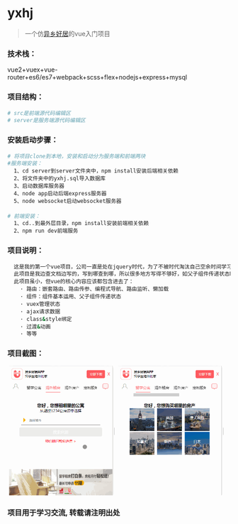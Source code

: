 # yxhj

>一个仿[异乡好居](https://m.uhouzz.com/apartments)的vue入门项目


### 技术栈：
vue2+vuex+vue-router+es6/es7+webpack+scss+flex+nodejs+express+mysql


### 项目结构：
``` bash
# src是前端源代码编辑区
# server是服务端源代码编辑区
```


### 安装启动步骤：
``` bash
# 将项目clone到本地，安装和启动分为服务端和前端两块
#服务端安装：
  1、cd server到server文件夹中，npm install安装后端相关依赖
  2、将文件夹中的yxhj.sql导入数据库
  3、启动数据库服务器
  4、node app启动后端express服务器
  5、node websocket启动websocket服务器
  
# 前端安装：
  1、cd..到最外层目录，npm install安装前端相关依赖
  2、npm run dev前端服务
```


### 项目说明：
``` bash
  这是我的第一个vue项目，公司一直是处在jquery时代，为了不被时代淘汰自己空余时间学习vue。
  此项目是我边查文档边写的，写到哪查到哪，所以很多地方写得不够好，如父子组件传递状态时，开始没用vuex，让代码显得很混乱。但踩坑才能理解得更好，毕竟是入门。
  此项目虽小，但vue的核心内容应该都包含进去了：
    · 路由：嵌套路由、路由传参、编程式导航、路由监听、懒加载
    · 组件：组件基本运用、父子组件传递状态
    · vuex管理状态
    · ajax请求数据
    · class&style绑定
    · 过渡&动画
    · 等等
```


### 项目截图：
  <img src='src/static/imgs/md_1.gif' width='48%'> <img src='src/static/imgs/md_2.gif' width='48%'>

### 项目用于学习交流, 转载请注明出处






